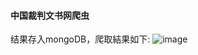 #### 中国裁判文书网爬虫
结果存入mongoDB，爬取結果如下:
![image](https://user-images.githubusercontent.com/38320540/116204282-3528b200-a76f-11eb-8cf6-388d9718f696.png)
